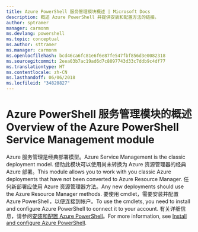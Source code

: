 ```yaml
---
title: Azure PowerShell 服务管理模块概述 | Microsoft Docs
description: 概述 Azure PowerShell 并提供安装和配置方法的链接。
author: sptramer
manager: carmonm
ms.devlang: powershell
ms.topic: conceptual
ms.author: sttramer
ms.manager: carmonm
ms.openlocfilehash: bcd46ca6fc81e6f6e87fe547fbf856d3e0082318
ms.sourcegitcommit: 2eea03b7ac19ad6d7c8097743d33c7ddb9c4df77
ms.translationtype: HT
ms.contentlocale: zh-CN
ms.lasthandoff: 06/06/2018
ms.locfileid: "34820827"
---
```

# <a name="overview-of-the-azure-powershell-service-management-module"></a><span data-ttu-id="0d091-103">Azure PowerShell 服务管理模块的概述</span><span class="sxs-lookup"><span data-stu-id="0d091-103">Overview of the Azure PowerShell Service Management module</span></span>

<span data-ttu-id="0d091-104">Azure 服务管理是经典部署模型。</span><span class="sxs-lookup"><span data-stu-id="0d091-104">Azure Service Management is the classic deployment model.</span></span> <span data-ttu-id="0d091-105">借助此模块可以使用尚未转换为 Azure 资源管理器的经典 Azure 部署。</span><span class="sxs-lookup"><span data-stu-id="0d091-105">This module allows you to work with you classic Azure deployments that have not been converted to Azure Resource Manager.</span></span> <span data-ttu-id="0d091-106">任何新部署应使用 Azure 资源管理器方法。</span><span class="sxs-lookup"><span data-stu-id="0d091-106">Any new deployments should use the Azure Resource Manager methods.</span></span> <span data-ttu-id="0d091-107">要使用 cmdlet，需要安装并配置 Azure PowerShell，以便连接到帐户。</span><span class="sxs-lookup"><span data-stu-id="0d091-107">To use the cmdlets, you need to install and configure Azure PowerShell to connect it to your account.</span></span> <span data-ttu-id="0d091-108">有关详细信息，请参阅[安装和配置 Azure PowerShell](install-azure-ps.md)。</span><span class="sxs-lookup"><span data-stu-id="0d091-108">For more information, see [Install and configure Azure PowerShell](install-azure-ps.md).</span></span>
